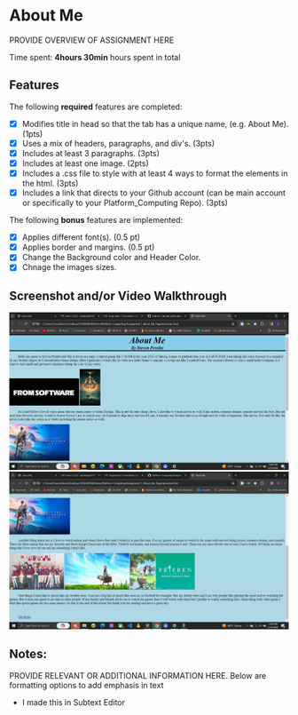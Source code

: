 # About Me

PROVIDE OVERVIEW OF ASSIGNMENT HERE

Time spent: **4hours 30min** hours spent in total

## Features

The following **required** features are completed:

- [X] Modifies title in head so that the tab has a unique name, (e.g. About Me). (1pts)
- [X] Uses a mix of headers, paragraphs, and div's. (3pts)
- [X] Includes at least 3 paragraphs. (3pts)
- [X] Includes at least one image. (2pts)
- [X] Includes a .css file to style with at least 4 ways to format the elements in the html. (3pts)
- [X] Includes a link that directs to your Github account (can be main account or specifically to your Platform_Computing Repo). (3pts)

The following **bonus** features are implemented:

- [X] Applies different font(s). (0.5 pt)
- [X] Applies border and margins. (0.5 pt)
- [X] Change the Background color and Header Color.
- [X] Chnage the images sizes.

## Screenshot and/or Video Walkthrough

<img src="About me1.png" title="tileHead_Header_Par1&2_Img1,2&3_diffFont" alt="About1">

<img src="About me2.png" title="Par3&4_Img3,4,5&6_linktoRepo" alt="About2">

## Notes:
PROVIDE RELEVANT OR ADDITIONAL INFORMATION HERE. Below are formatting options to add emphasis in text
<ul>
  <li>I made this in Subtext Editor</li>
</ul>
